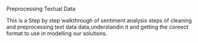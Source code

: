 Preprocessing Textual Data

This is a Step by step walkthrough of sentiment analysis  steps of cleaning  and preprocessing text data data,understandin it and getting the coreect format to use in modelling our solutions.
